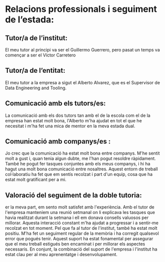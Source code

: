 # Relacions professionals i seguiment de l’estada:

## Tutor/a de l’institut:
El meu tutor al principi va ser el Guillermo Guerrero, pero pasat un temps va començar a ser el Víctor Carretero

## Tutor/a de l’entitat:
El meu tutor a la empresa a sigut el Alberto Alvarez, que es el Supervisor de Data Engineering and Tooling.

## Comunicació amb els tutors/es:
La comunicació amb els dos tutors tan amb el de la escola com el de la empresa han estat molt bona, l'Alberto m'ha ajudat en tot el que he necesitat i m'ha fet una mica de mentor en la meva estada dual.

## Comunicació amb companys/es :
Jo crec que la comunicació ha estat molt bona entre companys. M'he sentit molt a gust i, quan tenia algun dubte, me l'han pogut resoldre ràpidament. També he pogut fer tasques conjuntes amb els meus companys,
i hi ha hagut una molt bona comunicació entre nosaltres. Aquest entorn de treball col·laboratiu ha fet que em sentís recolzat i part d'un equip, cosa que ha estat molt gratificant per a mi.

## Valoració del seguiment de la doble tutoria:
er la meva part, em sento molt satisfet amb l'experiència. Amb el tutor de l'empresa manteníem una reunió setmanal on li explicava les tasques que havia realitzat durant la setmana i ell em donava consells valuosos per millorar. Aquesta interacció constant m'ha ajudat a progressar i a sentir-me recolzat en tot moment. Pel que fa al tutor de l'institut, també ha estat molt positiu. M'ha fet un seguiment regular de la memòria i ha corregit qualsevol error que pogués tenir. Aquest suport ha estat fonamental per assegurar que el meu treball estigués ben encaminat i per millorar els aspectes necessaris. En conjunt, la combinació del suport de l'empresa i l'institut ha estat clau per al meu aprenentatge i desenvolupament.
